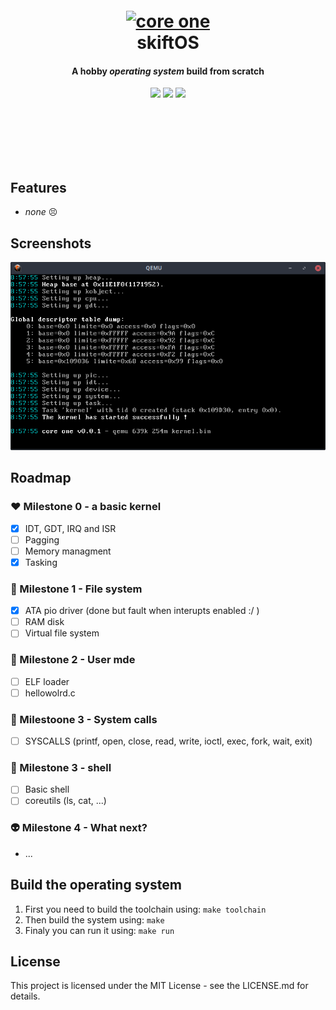 <br><br><br><br><br>
<h1 align="center">
  <br>
  <a href="https://github.com/NicolasVanBossuyt/core-one"><img src="https://github.com/NicolasVanBossuyt/core-one/raw/master/doc/logo_blue.png?raw=true" alt="core one" width="512"></a>
  <br>
  skift<b>OS</b>
  <br>
</h1>

<h4 align="center">A hobby <i>operating system</i> build from scratch</h4>

<p align="center">
  <img src="https://img.shields.io/github/issues/NicolasVanBossuyt/core-one.svg?style=for-the-badge"> <img src="https://img.shields.io/github/license/NicolasVanBossuyt/core-one.svg?style=for-the-badge"> <img src="https://img.shields.io/github/stars/NicolasVanBossuyt/core-one.svg?style=for-the-badge">
</p>

<br><br><br><br><br>

## Features
 - *none* 😣

## Screenshots
![logo](doc/capture_2018-07-15_10-58-37.png)

## Roadmap
### ♥ Milestone 0 - a basic kernel
 - [X] IDT, GDT, IRQ and ISR
 - [ ] Pagging
 - [ ] Memory managment
 - [X] Tasking

### 📂 Milestone 1 - File system
 - [X] ATA pio driver (done but fault when interupts enabled :/ )
 - [ ] RAM disk
 - [ ] Virtual file system
 
### 👦 Milestone 2 - User mde
 - [ ] ELF loader
 - [ ] hellowolrd.c

### 🤙 Milestoone 3 - System calls
 - [ ] SYSCALLS (printf, open, close, read, write, ioctl, exec, fork, wait, exit)

### 🐚 Milestone 3 - shell
 - [ ] Basic shell
 - [ ] coreutils (ls, cat, ...)

### 👽 Milestone 4 - What next?
 - ...

## Build the operating system
 1. First you need to build the toolchain using: `make toolchain`
 2. Then build the system using: `make`
 3. Finaly you can run it using: `make run`

## License
This project is licensed under the MIT License - see the LICENSE.md for details.
